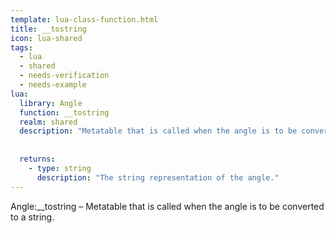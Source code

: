 ```yaml
---
template: lua-class-function.html
title: __tostring
icon: lua-shared
tags:
  - lua
  - shared
  - needs-verification
  - needs-example
lua:
  library: Angle
  function: __tostring
  realm: shared
  description: "Metatable that is called when the angle is to be converted to a string."
  
  
  returns:
    - type: string
      description: "The string representation of the angle."
---
```


<div class="lua__search__keywords">
Angle:__tostring &#x2013; Metatable that is called when the angle is to be converted to a string.
</div>
